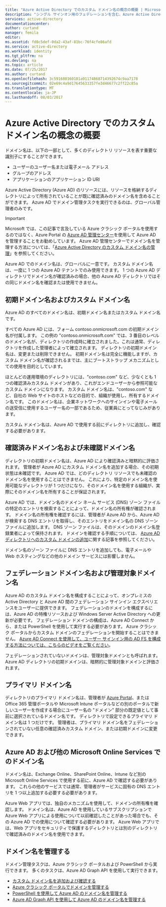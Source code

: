 ```yaml
---
title: "Azure Active Directory でのカスタム ドメイン名の概念の概要 | Microsoft Docs"
description: "シングル サインオン用のフェデレーションを含む、Azure Active Directory でカスタム ドメイン名を使用するための概念的なフレームワークについて説明します"
services: active-directory
documentationcenter: 
author: curtand
manager: femila
editor: 
ms.assetid: fd0c5def-0da2-43af-81bc-76f4cfe86afd
ms.service: active-directory
ms.workload: identity
ms.tgt_pltfrm: na
ms.devlang: na
ms.topic: article
ms.date: 07/25/2017
ms.author: curtand
ms.openlocfilehash: 3c591680160101a91174868714392674c9aa7178
ms.sourcegitcommit: 02e69c4a9d17645633357fe3d46677c2ff22c85a
ms.translationtype: MT
ms.contentlocale: ja-JP
ms.lasthandoff: 08/03/2017
---
```

# <a name="conceptual-overview-of-custom-domain-names-in-azure-active-directory"></a>Azure Active Directory でのカスタム ドメイン名の概念の概要
ドメイン名は、以下の一部として、多くのディレクトリ リソースを表す重要な識別子にすることができます。

* ユーザーのユーザー名または電子メール アドレス
* グループのアドレス
* アプリケーションのアプリケーション ID URI

Azure Active Directory (Azure AD) のリソースには、リソースを格納するディレクトリによって所有されていることが既に確認済みのドメイン名を含めることができます。 Azure AD でドメイン管理タスクを実行できるのは、グローバル管理者のみです。

> [!IMPORTANT]
> Microsoft では、この記事で言及している Azure クラシック ポータルを使用するのではなく、Azure Portal の [Azure AD 管理センター](https://aad.portal.azure.com)を使用して Azure AD を管理することをお勧めしています。 Azure AD 管理センターでドメイン名を管理する方法については、「[Azure Active Directory のカスタム ドメイン名の管理](active-directory-domains-manage-azure-portal.md)」を参照してください。

Azure AD でのドメイン名は、グローバルに一意です。 カスタム ドメイン名は、一度に 1 つの Azure AD テナントでのみ使用できます。 1 つの Azure AD ディレクトリでドメイン名が確認済みの場合、他の Azure AD ディレクトリではその同じドメイン名を確認または使用できません。

## <a name="initial-and-custom-domain-names"></a>初期ドメイン名およびカスタム ドメイン名
Azure AD のすべてのドメイン名は、初期ドメイン名またはカスタム ドメイン名です。

すべての Azure AD には、フォーム contoso.onmicrosoft.com の初期ドメイン名が付属します。 この例の "contoso.onmicrosoft.com" では、3 番目のレベルのドメイン名が、ディレクトリの作成時に確立されました。これは通常、ディレクトリを作成した管理者によって確立されます。 ディレクトリの初期ドメイン名は、変更または削除できません。 初期ドメイン名は完全に機能しますが、カスタム ドメイン名が確認されるまでは、主にブートストラップ メカニズムとしての使用を目的としています。

ほとんどの運用環境のディレクトリには、"contoso.com" など、少なくとも 1 つの確認済みカスタム ドメインがあり、これがエンドユーザーから参照可能なカスタム ドメインになります。 カスタム ドメイン名は、"contoso.com" など、自社の Web サイトのホストなどの目的で、組織が使用し、所有するドメイン名です。 このドメイン名は、企業ネットワークへのサインインや電子メールの送受信に使用するユーザー名の一部であるため、従業員にとってなじみがあります。

カスタム ドメイン名は、Azure AD で使用する前にディレクトリに追加し、確認する必要があります。

## <a name="verified-and-unverified-domain-names"></a>確認済みドメイン名および未確認ドメイン名
ディレクトリの初期ドメイン名は、Azure AD により確認済みと暗黙的に評価されます。 管理者が Azure AD にカスタム ドメイン名を追加する場合、その初期状態は未確認です。 Azure AD では、どのディレクトリ リソースでも未確認のドメイン名を使用することはできません。 これにより、特定のドメイン名を使用可能なディレクトリが 1 つだけになり、そのドメイン名を使用する組織が、実際にそのドメイン名を所有することが保証されます。

Azure AD では、ドメイン名のドメイン ネーム サービス (DNS) ゾーン ファイルの特定のエントリを検索することによって、ドメイン名の所有権が確認されます。 ドメイン名の所有権を確認するには、管理者が Azure AD から、Azure AD が検索する DNS エントリを取得し、そのエントリをドメイン名の DNS ゾーン ファイルに追加します。 DNS ゾーン ファイルは、そのドメインのドメイン名登録業者によって保持されます。 ドメインを確認する手順については、 [Azure AD ディレクトリへのカスタム ドメインの追加](active-directory-add-domain.md)に関する記事を参照してください。

ドメイン名のゾーン ファイルに DNS エントリを追加しても、電子メールや Web ホスティングなどの他のドメイン サービスには影響しません。

## <a name="federated-and-managed-domain-names"></a>フェデレーション ドメイン名および管理対象ドメイン名
Azure AD のカスタム ドメイン名を構成することによって、オンプレミスの Active Directory と Azure AD 間のフェデレーション サインイン エクスペリエンスをユーザーに提供できます。 フェデレーションのドメインを構成するには、Azure AD の特権リソースおよび Windows Server Active Directory への更新が必要です。 フェデレーション ドメインの構成は、Azure AD Connect から、または PowerShell を使用して実行する必要があります。 Azure クラシック ポータルからカスタム ドメインのフェデレーションを開始することはできません。 [Azure AD Connect を使用して、ユーザー サインイン用の AD FS を構成する方法については、こちらのビデオをご覧ください](http://channel9.msdn.com/Series/Azure-Active-Directory-Videos-Demos/Configuring-AD-FS-for-user-sign-in-with-Azure-AD-Connect)。

フェデレーションされていないドメインは、管理対象ドメインとも呼ばれます。 Azure AD ディレクトリの初期ドメインは、暗黙的に管理対象ドメインと評価されます。

## <a name="primary-domain-names"></a>プライマリ ドメイン名
ディレクトリのプライマリ ドメイン名は、管理者が [Azure Portal](https://portal.azure.com/)、または Office 365 管理ポータルや Microsoft Intune ポータルなどの別のポータルで新しいユーザーを作成する場合にユーザー名の "ドメイン" 部分の既定値として事前に選択されているドメイン名です。 ディレクトリで設定できるプライマリ ドメイン名は 1 つだけです。 管理者は、プライマリ ドメイン名をフェデレーションされていない任意の確認済みカスタム ドメイン、または初期ドメインに変更できます。

## <a name="domain-names-in-azure-ad-and-other-microsoft-online-services"></a>Azure AD および他の Microsoft Online Services でのドメイン名
ドメイン名は、Exchange Online、SharePoint Online、Intune など別の Microsoft Online Services で使用する前に、Azure AD で確認する必要があります。 これらの他のサービスでは通常、管理者がサービスに固有の DNS エントリを 1 つ以上追加する必要する必要があります。

Azure Web アプリでは、独自のメカニズムを使用して、ドメインの所有権を確認します。 ドメイン名は、Azure AD を使用しているサブスクリプションで Azure Web アプリによる使用について以前確認したことがあった場合でも、その Azure AD での使用について確認する必要があります。 Azure Web アプリでは、Web アプリをセキュリティで保護するディレクトリとは別のディレクトリで確認済みのドメイン名を使用できます。

## <a name="managing-domain-names"></a>ドメイン名を管理する
ドメイン管理タスクは、Azure クラシック ポータルおよび PowerShell から実行できます。 多くのタスクは、Azure AD Graph API を使用して実行できます。

* [カスタム ドメイン名を追加および確認する](active-directory-add-domain.md)
* [Azure クラシック ポータルでドメインを管理する](active-directory-add-manage-domain-names.md)
* [PowerShell を使用して Azure AD のドメイン名を管理する](https://msdn.microsoft.com/library/azure/e1ef403f-3347-4409-8f46-d72dafa116e0#BKMK_ManageDomains)
* [Azure AD Graph API を使用して Azure AD のドメイン名を管理する](https://msdn.microsoft.com/Library/Azure/Ad/Graph/api/domains-operations)

